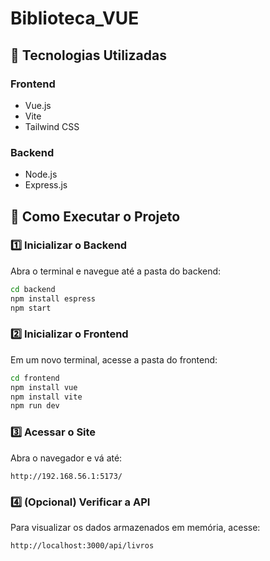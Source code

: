 # Biblioteca_VUE

## 📌 Tecnologias Utilizadas

### Frontend
- Vue.js
- Vite
- Tailwind CSS

### Backend
- Node.js
- Express.js

## 🚀 Como Executar o Projeto

### 1️⃣ Inicializar o Backend

Abra o terminal e navegue até a pasta do backend:
```sh
cd backend
npm install espress
npm start 
```

### 2️⃣ Inicializar o Frontend

Em um novo terminal, acesse a pasta do frontend:
```sh
cd frontend
npm install vue
npm install vite
npm run dev
```

### 3️⃣ Acessar o Site
Abra o navegador e vá até:
```
http://192.168.56.1:5173/
```

### 4️⃣ (Opcional) Verificar a API
Para visualizar os dados armazenados em memória, acesse:
```
http://localhost:3000/api/livros
```



